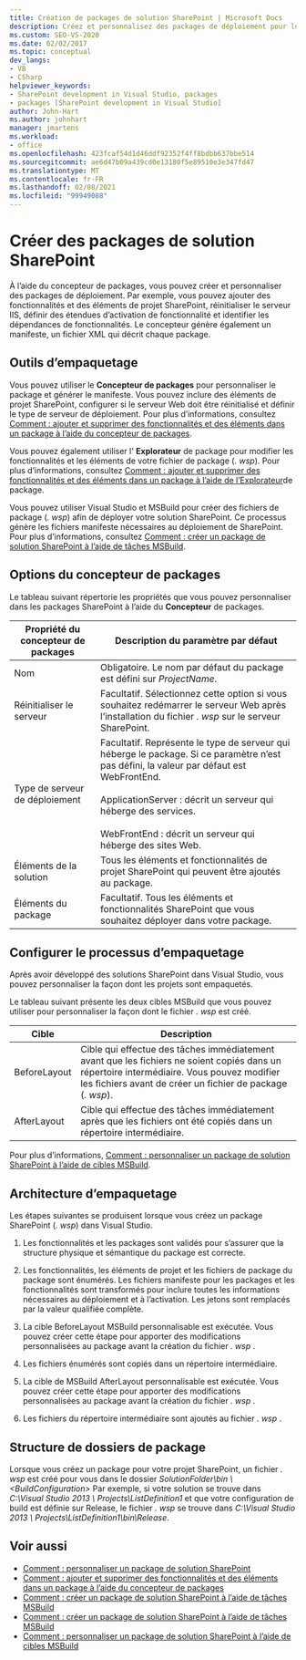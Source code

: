 ```yaml
---
title: Création de packages de solution SharePoint | Microsoft Docs
description: Créez et personnalisez des packages de déploiement pour les solutions SharePoint à l’aide du concepteur de packages. Explorez les outils d’empaquetage, les options du concepteur et la structure des dossiers.
ms.custom: SEO-VS-2020
ms.date: 02/02/2017
ms.topic: conceptual
dev_langs:
- VB
- CSharp
helpviewer_keywords:
- SharePoint development in Visual Studio, packages
- packages [SharePoint development in Visual Studio]
author: John-Hart
ms.author: johnhart
manager: jmartens
ms.workload:
- office
ms.openlocfilehash: 423fcaf54d1d46ddf92352f4ff8bdbb637bbe514
ms.sourcegitcommit: ae6d47b09a439cd0e13180f5e89510e3e347fd47
ms.translationtype: MT
ms.contentlocale: fr-FR
ms.lasthandoff: 02/08/2021
ms.locfileid: "99949088"
---
```

# <a name="create-sharepoint-solution-packages"></a>Créer des packages de solution SharePoint
  À l’aide du concepteur de packages, vous pouvez créer et personnaliser des packages de déploiement. Par exemple, vous pouvez ajouter des fonctionnalités et des éléments de projet SharePoint, réinitialiser le serveur IIS, définir des étendues d’activation de fonctionnalité et identifier les dépendances de fonctionnalités. Le concepteur génère également un manifeste, un fichier XML qui décrit chaque package.

## <a name="packaging-tools"></a>Outils d’empaquetage
 Vous pouvez utiliser le **Concepteur de packages** pour personnaliser le package et générer le manifeste. Vous pouvez inclure des éléments de projet SharePoint, configurer si le serveur Web doit être réinitialisé et définir le type de serveur de déploiement. Pour plus d’informations, consultez [Comment : ajouter et supprimer des fonctionnalités et des éléments dans un package à l’aide du concepteur de packages](../sharepoint/how-to-add-and-remove-features-and-items-to-a-package-by-using-the-package-designer.md).

 Vous pouvez également utiliser l' **Explorateur** de package pour modifier les fonctionnalités et les éléments de votre fichier de package (*. wsp*). Pour plus d’informations, consultez [Comment : ajouter et supprimer des fonctionnalités et des éléments dans un package à l’aide de l’Explorateur](../sharepoint/how-to-add-and-remove-features-and-items-to-a-package-by-using-the-packaging-explorer.md)de package.

 Vous pouvez utiliser Visual Studio et MSBuild pour créer des fichiers de package (*. wsp*) afin de déployer votre solution SharePoint. Ce processus génère les fichiers manifeste nécessaires au déploiement de SharePoint. Pour plus d’informations, consultez [Comment : créer un package de solution SharePoint à l’aide de tâches MSBuild](../sharepoint/how-to-create-a-sharepoint-solution-package-by-using-msbuild-tasks.md).

## <a name="package-designer-options"></a>Options du concepteur de packages
 Le tableau suivant répertorie les propriétés que vous pouvez personnaliser dans les packages SharePoint à l’aide du **Concepteur** de packages.

|Propriété du concepteur de packages|Description du paramètre par défaut|
|-------------------------------|------------------------------------|
|Nom|Obligatoire. Le nom par défaut du package est défini sur *ProjectName*.|
|Réinitialiser le serveur|Facultatif. Sélectionnez cette option si vous souhaitez redémarrer le serveur Web après l’installation du fichier *. wsp* sur le serveur SharePoint.|
|Type de serveur de déploiement|Facultatif. Représente le type de serveur qui héberge le package. Si ce paramètre n’est pas défini, la valeur par défaut est WebFrontEnd.<br /><br /> ApplicationServer : décrit un serveur qui héberge des services.<br /><br /> WebFrontEnd : décrit un serveur qui héberge des sites Web.|
|Éléments de la solution|Tous les éléments et fonctionnalités de projet SharePoint qui peuvent être ajoutés au package.|
|Éléments du package|Facultatif. Tous les éléments et fonctionnalités SharePoint que vous souhaitez déployer dans votre package.|

## <a name="configure-the-packaging-process"></a>Configurer le processus d’empaquetage
 Après avoir développé des solutions SharePoint dans Visual Studio, vous pouvez personnaliser la façon dont les projets sont empaquetés.

 Le tableau suivant présente les deux cibles MSBuild que vous pouvez utiliser pour personnaliser la façon dont le fichier *. wsp* est créé.

|Cible|Description|
|------------|-----------------|
|BeforeLayout|Cible qui effectue des tâches immédiatement avant que les fichiers ne soient copiés dans un répertoire intermédiaire. Vous pouvez modifier les fichiers avant de créer un fichier de package (*. wsp*).|
|AfterLayout|Cible qui effectue des tâches immédiatement après que les fichiers ont été copiés dans un répertoire intermédiaire.|

 Pour plus d’informations, [Comment : personnaliser un package de solution SharePoint à l’aide de cibles MSBuild](../sharepoint/how-to-customize-a-sharepoint-solution-package-by-using-msbuild-targets.md).

## <a name="packaging-architecture"></a>Architecture d’empaquetage
 Les étapes suivantes se produisent lorsque vous créez un package SharePoint (*. wsp*) dans Visual Studio.

1. Les fonctionnalités et les packages sont validés pour s’assurer que la structure physique et sémantique du package est correcte.

2. Les fonctionnalités, les éléments de projet et les fichiers de package du package sont énumérés. Les fichiers manifeste pour les packages et les fonctionnalités sont transformés pour inclure toutes les informations nécessaires au déploiement et à l’activation. Les jetons sont remplacés par la valeur qualifiée complète.

3. La cible BeforeLayout MSBuild personnalisable est exécutée. Vous pouvez créer cette étape pour apporter des modifications personnalisées au package avant la création du fichier *. wsp* .

4. Les fichiers énumérés sont copiés dans un répertoire intermédiaire.

5. La cible de MSBuild AfterLayout personnalisable est exécutée. Vous pouvez créer cette étape pour apporter des modifications personnalisées au package avant la création du fichier *. wsp* .

6. Les fichiers du répertoire intermédiaire sont ajoutés au fichier *. wsp* .

## <a name="package-folder-structure"></a>Structure de dossiers de package
 Lorsque vous créez un package pour votre projet SharePoint, un fichier *. wsp* est créé pour vous dans le dossier *SolutionFolder\bin \\ \<BuildConfiguration>* Par exemple, si votre solution se trouve dans *C:\Visual Studio 2013 \ Projects\ListDefinition1* et que votre configuration de build est définie sur Release, le fichier *. wsp* se trouve dans *C:\Visual Studio 2013 \ Projects\ListDefinition1\bin\Release*.

## <a name="see-also"></a>Voir aussi
- [Comment : personnaliser un package de solution SharePoint](../sharepoint/how-to-customize-a-sharepoint-solution-package.md)
- [Comment : ajouter et supprimer des fonctionnalités et des éléments dans un package à l’aide du concepteur de packages](../sharepoint/how-to-add-and-remove-features-and-items-to-a-package-by-using-the-package-designer.md)
- [Comment : créer un package de solution SharePoint à l’aide de tâches MSBuild](../sharepoint/how-to-create-a-sharepoint-solution-package-by-using-msbuild-tasks.md)
- [Comment : créer un package de solution SharePoint à l’aide de tâches MSBuild](../sharepoint/how-to-create-a-sharepoint-solution-package-by-using-msbuild-tasks.md)
- [Comment : personnaliser un package de solution SharePoint à l’aide de cibles MSBuild](../sharepoint/how-to-customize-a-sharepoint-solution-package-by-using-msbuild-targets.md)
